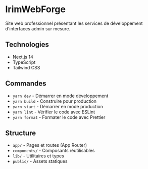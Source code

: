 # IrimWebForge

Site web professionnel présentant les services de développement d'interfaces admin sur mesure.

## Technologies
- Next.js 14
- TypeScript
- Tailwind CSS

## Commandes
- `yarn dev` - Démarrer en mode développement
- `yarn build` - Construire pour production
- `yarn start` - Démarrer en mode production
- `yarn lint` - Vérifier le code avec ESLint
- `yarn format` - Formater le code avec Prettier

## Structure
- `app/` - Pages et routes (App Router)
- `components/` - Composants réutilisables
- `lib/` - Utilitaires et types
- `public/` - Assets statiques